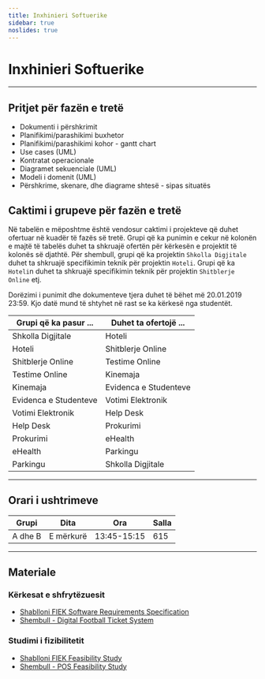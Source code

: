 ```yaml
---
title: Inxhinieri Softuerike
sidebar: true
noslides: true
---
```


# Inxhinieri Softuerike

---

## Pritjet për fazën e tretë

- Dokumenti i përshkrimit
- Planifikimi/parashikimi buxhetor
- Planifikimi/parashikimi kohor - gantt chart
- Use cases (UML)
- Kontratat operacionale
- Diagramet sekuenciale (UML)
- Modeli i domenit (UML)
- Përshkrime, skenare, dhe diagrame shtesë - sipas situatës

## Caktimi i grupeve për fazën e tretë

Në tabelën e mëposhtme është vendosur caktimi i projekteve që duhet ofertuar në kuadër të fazës së tretë. Grupi që ka punimin e cekur në kolonën e majtë të tabelës duhet ta shkruajë ofertën për kërkesën e projektit të kolonës së djathtë. Për shembull, grupi që ka projektin `Shkolla Digjitale` duhet ta shkruajë specifikimin teknik për projektin `Hoteli`. Grupi që ka `Hoteli`n duhet ta shkruajë specifikimin teknik për projektin `Shitblerje Online` etj.

Dorëzimi i punimit dhe dokumenteve tjera duhet të bëhet më 20.01.2019 23:59. Kjo datë mund të shtyhet në rast se ka kërkesë nga studentët.

Grupi që ka pasur ...|Duhet ta ofertojë ...
-|-
Shkolla Digjitale|Hoteli
Hoteli|Shitblerje Online
Shitblerje Online|Testime Online
Testime Online|Kinemaja
Kinemaja|Evidenca e Studenteve
Evidenca e Studenteve|Votimi Elektronik
Votimi Elektronik|Help Desk
Help Desk|Prokurimi
Prokurimi|eHealth
eHealth|Parkingu
Parkingu|Shkolla Digjitale

---

## Orari i ushtrimeve

Grupi|Dita|Ora|Salla
-|-|-|-
A dhe B|E mërkurë|13:45-15:15|615

---

## Materiale

### Kërkesat e shfrytëzuesit

- [Shablloni FIEK Software Requirements Specification](/lendet/inxhinieri-softuerike/materiale/FIEK_Software_Requirement_Specification.doc)
- [Shembull - Digital Football Ticket System](/lendet/inxhinieri-softuerike/materiale/IS_D2_GR_A3.docx)

### Studimi i fizibilitetit

- [Shablloni FIEK Feasibility Study](/lendet/inxhinieri-softuerike/materiale/FIEK_Feasibility_Study.doc)
- [Shembull - POS Feasibility Study](/lendet/inxhinieri-softuerike/materiale/POS_Feasibility_Study.doc)
